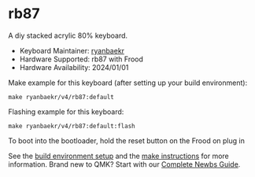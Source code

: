 # rb87

A diy stacked acrylic 80% keyboard. 

* Keyboard Maintainer: [ryanbaekr](https://github.com/ryanbaekr)
* Hardware Supported: rb87 with Frood
* Hardware Availability: 2024/01/01

Make example for this keyboard (after setting up your build environment):

    make ryanbaekr/v4/rb87:default

Flashing example for this keyboard:

    make ryanbaekr/v4/rb87:default:flash

To boot into the bootloader, hold the reset button on the Frood on plug in

See the [build environment setup](https://docs.qmk.fm/#/getting_started_build_tools) and the [make instructions](https://docs.qmk.fm/#/getting_started_make_guide) for more information. Brand new to QMK? Start with our [Complete Newbs Guide](https://docs.qmk.fm/#/newbs).
